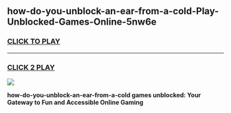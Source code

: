 
## how-do-you-unblock-an-ear-from-a-cold-Play-Unblocked-Games-Online-5nw6e
<h3>
<a href="https://premium76.site?title=how-do-you-unblock-an-ear-from-a-cold&ref=25A">CLICK TO PLAY</a></h3>
<hr>

<h3>
<a href="https://premium76.site?title=how-do-you-unblock-an-ear-from-a-cold&ref=25A">CLICK 2 PLAY</a>
  
</h3>

<a href="https://premium76.site?title=how-do-you-unblock-an-ear-from-a-cold&ref=25A"><img src="https://clearcache.store/games.png"></a>


**how-do-you-unblock-an-ear-from-a-cold games unblocked: Your Gateway to Fun and Accessible Online Gaming**
